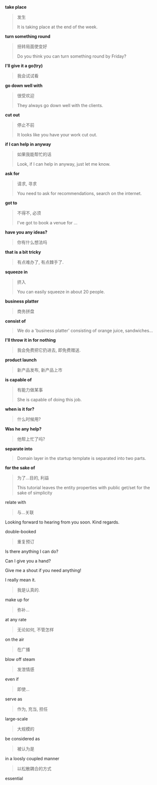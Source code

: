 **take place**

> 发生
> 
> It is taking place at the end of the week.

**turn something round**

> 扭转局面使变好
> 
> Do you think you can turn something round by Friday?

**I'll give it a go(try)**

> 我会试试看

**go down well with**

> 很受欢迎
> 
> They always go down  well with the clients.

**cut out**

>  停止不前
> 
> It looks like you have your work cut out.

**if I can help in anyway**

> 如果我能帮忙的话
> 
> Look, if I can help in anyway, just let me know.

**ask for**

> 请求, 寻求
> 
> You need to ask for recommendations, search on the internet.

**got to**

> 不得不, 必须
> 
> I've got to book a venue for ...

**have you any ideas?**

> 你有什么想法吗

**that is a bit tricky**

> 有点难办了, 有点棘手了.

**squeeze in**

> 挤入
> 
> You can easily squeeze in about 20 people.

**business platter**

> 商务拼盘

**consist of**

> We do a 'business platter' consisting of orange juice, sandwiches...

**I'll throw it in for nothing**

> 我会免费把它扔进去, 即免费赠送.

**product launch**

> 新产品发布, 新产品上市

**is capable of**

> 有能力做某事
> 
> She is capable of doing this job.

**when is it for?**

> 什么时候用?

**Was he any help?**

> 他帮上忙了吗?

**separate into**

> Domain layer in the startup template is separated into two parts.

**for the sake of**

> 为了...目的, 利益
> 
> This tutorial leaves the entity properties with public get/set for the sake of simplicity

relate with

> 与...关联

Looking forward to hearing from you soon. Kind regards. 

double-booked

> 重复预订

Is there anything I can do?

Can I give you a hand?

Give me a shout if you need anything!

I really mean it.

> 我是认真的.

make up for

> 弥补...

at any rate

> 无论如何, 不管怎样

on the air

> 在广播

blow off steam

> 发泄情感

even if

> 即使...

serve as

> 作为, 充当, 担任

large-scale

> 大规模的

be considered as

> 被认为是

in a loosly coupled manner

> 以松散耦合的方式

essential
